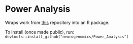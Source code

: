 # Power Analysis

Wraps work from [this](https://github.com/neurogenomics/scRNA-seq_Power_Analysis) repository into an R package.

To install (once made public), run:
`devtools::install_github("neurogenomics/Power_Analysis")`

